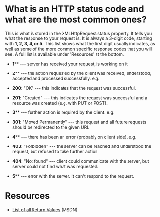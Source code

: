 # What is an HTTP status code and what are the most common ones?

This is what is stored in the XMLHttpRequest.status property. It tells you what the response to your request is. It is always a 3-digit code, starting with **1, 2, 3, 4, or 5**. This list shows what the first digit usually indicates, as well as some of the more common specific response codes that you will see. A full list is available under 'Resources' at the bottom.

* **1**** --- server has received your request, is working on it.

* **2**** --- the action requested by the client was received, understood, accepted and processed successfully. e.g.
 * **200**: "OK" --- this indicates that the request was successful.
 * **201**: "Created" --- this indicates the request was successful and a resource was created (e.g. with PUT or POST).

* **3**** --- further action is required by the client. e.g.
 * **301**: "Moved Permanently" --- this request and all future requests should be redirected to the given URI.

* **4**** --- there has been an error (probably on client side). e.g.
 * **403**: "Forbidden" --- the server can be reached and understood the request, but refused to take further action
 * **404**: "Not found" --- client could communicate with the server, but server could not find what was requested.

* **5**** --- error with the server. It can't respond to the request.

 # Resources
 * [List of all Return Values](https://msdn.microsoft.com/en-us/library/ms767625) (MSDN)
